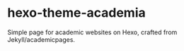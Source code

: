 # hexo-theme-academia
Simple page for academic websites on Hexo, crafted from Jekyll/academicpages.
